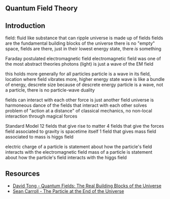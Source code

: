 ## Quantum Field Theory



## Introduction

field: fluid like substance that can ripple
universe is made up of fields
fields are the fundamental building blocks of the universe
there is no "empty" space, fields are there, just in their lowest energy state, there *is* something

Faraday postulated electromagnetic field
electromagnetic field was one of the most abstract theories
photons (light) is just a wave of the EM field

this holds more generally for all particles
particle is a wave in its field, location where field vibrates more, higher energy state
wave is like a bundle of energy, descrete size because of descrete energy
particle is a wave, not a particle, there is no particle-wave duality

fields can interact with each other
force is just another field
universe is harmoneous dance of the fields that interact with each other
solves problem of "action at a distance" of classical mechanics, no non-local interaction through magical forces

Standard Model
12 fields that give rise to matter
4 fields that give the forces
    field associated to gravity is spacetime itself
1 field that gives mass
    field associated to mass is higgs field

electric charge of a particle is statement about how the particle's field interacts with the electromagnetic field 
mass of a particle is statement about how the particle's field interacts with the higgs field 



## Resources

- [David Tong - Quantum Fields: The Real Building Blocks of the Universe](https://www.youtube.com/watch?v=zNVQfWC_evg)
- [Sean Carroll - The Particle at the End of the Universe](https://www.youtube.com/watch?v=RwdY7Eqyguo)